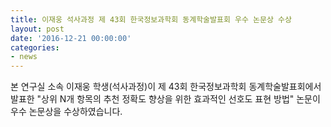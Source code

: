 ```yaml
---
title: 이재웅 석사과정 제 43회 한국정보과학회 동계학술발표회 우수 논문상 수상
layout: post
date: '2016-12-21 00:00:00'
categories:
- news
---
```


본 연구실 소속 이재웅 학생(석사과정)이 제 43회 한국정보과학회 동계학술발표회에서 발표한 "상위 N개 항목의 추천 정확도 향상을 위한 효과적인 선호도 표현 방법" 논문이 우수 논문상을 수상하였습니다.